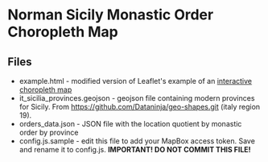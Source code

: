 # Norman Sicily Monastic Order Choropleth Map

## Files

* example.html - modified version of Leaflet's example of an
[interactive choropleth map](http://leafletjs.com/examples/choropleth/example.html)
* it_sicilia_provinces.geojson - geojson file containing modern provinces for
Sicily. From https://github.com/Dataninja/geo-shapes.git (italy region 19).
* orders_data.json - JSON file with the location quotient by monastic order by
province
* config.js.sample - edit this file to add your MapBox access token. Save and
rename it to config.js. **IMPORTANT! DO NOT COMMIT THIS FILE!**
